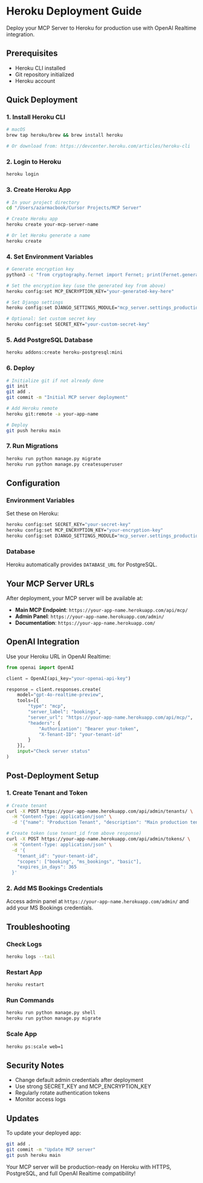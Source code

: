 # Heroku Deployment Guide

Deploy your MCP Server to Heroku for production use with OpenAI Realtime integration.

## Prerequisites

- Heroku CLI installed
- Git repository initialized
- Heroku account

## Quick Deployment

### 1. Install Heroku CLI

```bash
# macOS
brew tap heroku/brew && brew install heroku

# Or download from: https://devcenter.heroku.com/articles/heroku-cli
```

### 2. Login to Heroku

```bash
heroku login
```

### 3. Create Heroku App

```bash
# In your project directory
cd "/Users/azarmacbook/Cursor Projects/MCP Server"

# Create Heroku app
heroku create your-mcp-server-name

# Or let Heroku generate a name
heroku create
```

### 4. Set Environment Variables

```bash
# Generate encryption key
python3 -c "from cryptography.fernet import Fernet; print(Fernet.generate_key().decode())"

# Set the encryption key (use the generated key from above)
heroku config:set MCP_ENCRYPTION_KEY="your-generated-key-here"

# Set Django settings
heroku config:set DJANGO_SETTINGS_MODULE="mcp_server.settings_production"

# Optional: Set custom secret key
heroku config:set SECRET_KEY="your-custom-secret-key"
```

### 5. Add PostgreSQL Database

```bash
heroku addons:create heroku-postgresql:mini
```

### 6. Deploy

```bash
# Initialize git if not already done
git init
git add .
git commit -m "Initial MCP server deployment"

# Add Heroku remote
heroku git:remote -a your-app-name

# Deploy
git push heroku main
```

### 7. Run Migrations

```bash
heroku run python manage.py migrate
heroku run python manage.py createsuperuser
```

## Configuration

### Environment Variables

Set these on Heroku:

```bash
heroku config:set SECRET_KEY="your-secret-key"
heroku config:set MCP_ENCRYPTION_KEY="your-encryption-key"
heroku config:set DJANGO_SETTINGS_MODULE="mcp_server.settings_production"
```

### Database

Heroku automatically provides `DATABASE_URL` for PostgreSQL.

## Your MCP Server URLs

After deployment, your MCP server will be available at:

- **Main MCP Endpoint**: `https://your-app-name.herokuapp.com/api/mcp/`
- **Admin Panel**: `https://your-app-name.herokuapp.com/admin/`
- **Documentation**: `https://your-app-name.herokuapp.com/`

## OpenAI Integration

Use your Heroku URL in OpenAI Realtime:

```python
from openai import OpenAI

client = OpenAI(api_key="your-openai-api-key")

response = client.responses.create(
    model="gpt-4o-realtime-preview",
    tools=[{
        "type": "mcp",
        "server_label": "bookings",
        "server_url": "https://your-app-name.herokuapp.com/api/mcp/",
        "headers": {
            "Authorization": "Bearer your-token",
            "X-Tenant-ID": "your-tenant-id"
        }
    }],
    input="Check server status"
)
```

## Post-Deployment Setup

### 1. Create Tenant and Token

```bash
# Create tenant
curl -X POST https://your-app-name.herokuapp.com/api/admin/tenants/ \
  -H "Content-Type: application/json" \
  -d '{"name": "Production Tenant", "description": "Main production tenant"}'

# Create token (use tenant_id from above response)
curl -X POST https://your-app-name.herokuapp.com/api/admin/tokens/ \
  -H "Content-Type: application/json" \
  -d '{
    "tenant_id": "your-tenant-id",
    "scopes": ["booking", "ms_bookings", "basic"],
    "expires_in_days": 365
  }'
```

### 2. Add MS Bookings Credentials

Access admin panel at `https://your-app-name.herokuapp.com/admin/` and add your MS Bookings credentials.

## Troubleshooting

### Check Logs

```bash
heroku logs --tail
```

### Restart App

```bash
heroku restart
```

### Run Commands

```bash
heroku run python manage.py shell
heroku run python manage.py migrate
```

### Scale App

```bash
heroku ps:scale web=1
```

## Security Notes

- Change default admin credentials after deployment
- Use strong SECRET_KEY and MCP_ENCRYPTION_KEY
- Regularly rotate authentication tokens
- Monitor access logs

## Updates

To update your deployed app:

```bash
git add .
git commit -m "Update MCP server"
git push heroku main
```

Your MCP server will be production-ready on Heroku with HTTPS, PostgreSQL, and full OpenAI Realtime compatibility!
